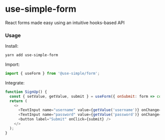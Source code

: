 # use-simple-form
React forms made easy using an intuitive hooks-based API

### Usage
Install: 
```bash
yarn add use-simple-form
```

Import:
```js
import { useForm } from '@use-simple/form';
```

Integrate:
```js
function SignUp() {
  const { setValue, getValue, submit } = useForm({ onSubmit: form => console.log(form) });
  return (
    <>
      <TextInput name="username" value={getValue('username')} onChange={setValue('username')} />
      <TextInput name="password" value={getValue('password')} onChange={setValue('password')} />
      <button label="Submit" onClick={submit} />
    </>
  );
}
```
